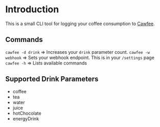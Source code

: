 # Introduction

This is a small CLI tool for logging your coffee consumption to [Cawfee](https://cawfee.dmdboi.me/).

## Commands

``cawfee -d drink`` => Increases your ``drink`` parameter count.
``cawfee -w webhook`` => Sets your webhook endpoint. This is in your ``/settings`` page
``cawfee -h`` => Lists available commands

## Supported Drink Parameters

- coffee
- tea
- water
- juice
- hotChocolate
- energyDrink